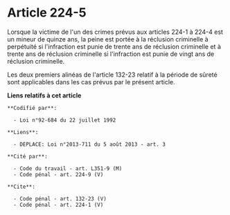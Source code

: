 # Article 224-5

Lorsque la victime de l'un des crimes prévus aux articles 224-1 à 224-4 est un mineur de quinze ans, la peine est portée à la
réclusion criminelle à perpétuité si l'infraction est punie de trente ans de réclusion criminelle et à trente ans de
réclusion criminelle si l'infraction est punie de vingt ans de réclusion criminelle. 

Les deux premiers alinéas de l'article 132-23 relatif à la période de sûreté sont applicables dans les cas prévus par le
présent article.

**Liens relatifs à cet article**

	**Codifié par**:

	  - Loi n°92-684 du 22 juillet 1992

	**Liens**:

	  - DEPLACE: Loi n°2013-711 du 5 août 2013 - art. 3

	**Cité par**:

	  - Code du travail - art. L351-9 (M)
	  - Code pénal - art. 224-9 (V)

	**Cite**:

	  - Code pénal - art. 132-23 (V)
	  - Code pénal - art. 224-1 (V)
